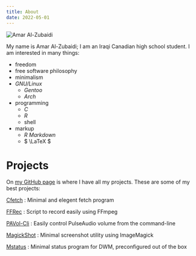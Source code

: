 ```yaml
---
title: About
date: 2022-05-01
---
```


![Amar Al-Zubaidi](/amarakon.com/images/amar-al-zubaidi.jpg)

My name is Amar Al-Zubaidi; I am an Iraqi Canadian high school student.
I am interested in many things:

- freedom
- free software philosophy
- minimalism
- *GNU/Linux*
  - *Gentoo*
  - *Arch*
- programming
  - *C*
  - *R*
  - shell
- markup
  - *R Markdown*
  - $ \LaTeX $

# Projects
On [my GitHub page](https://github.com/amarakon) is where I have all my projects.
These are some of my best projects:

[Cfetch](https://github.com/amarakon/cfetch)
: Minimal and elegent fetch program

[FFRec](https://github.com/amarakon/ffrec)
: Script to record easily using FFmpeg

[PAVol-Cli](https://github.com/amarakon/pavol-cli)
: Easily control PulseAudio volume from the command-line

[MagickShot](https://github.com/amarakon/magickshot)
: Minimal screenshot utility using ImageMagick

[Mstatus](https://github.com/amarakon/mstatus)
: Minimal status program for DWM, preconfigured out of the box 
